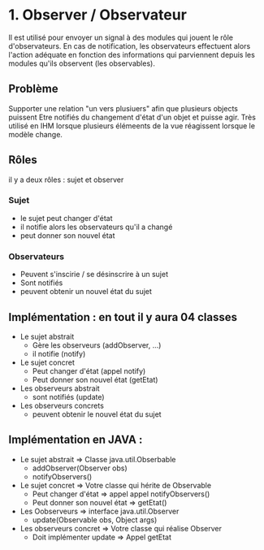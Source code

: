 # 1. Observer / Observateur
Il est utilisé pour envoyer un signal à des modules qui jouent le rôle d'observateurs. En cas de notification, les observateurs effectuent alors l'action adéquate en fonction des informations qui parviennent depuis les modules qu'ils observent (les observables).

## Problème 
  Supporter une relation "un vers plusiuers" afin que plusieurs objects puissent 
  Etre notifiés du changement d'état d'un objet et puisse agir.
  Très utilisé en IHM lorsque plusieurs élémeents de la vue réagissent lorsque le modèle change.
## Rôles
il y a deux rôles : sujet et observer
 ### Sujet 
- le sujet peut changer d'état 
- il notifie alors les observateurs qu'il a changé
- peut donner son nouvel état
  
### Observateurs 
- Peuvent s'inscirie / se désinscrire à un sujet
- Sont notifiés
- peuvent obtenir un nouvel état du sujet

## Implémentation : en tout il y aura 04 classes 
- Le sujet abstrait    
   - Gère les observeurs (addObserver, ...)
   - il notifie (notify)
- Le sujet concret 
   - Peut changer d'état (appel notify)
   - Peut donner son nouvel état (getEtat)
- Les observeurs abstrait 
   - sont notifiés (update) 
- Les observeurs concrets 
   - peuvent obtenir le nouvel état du sujet 

## Implémentation en JAVA :  
- Le sujet abstrait  => Classe java.util.Obserbable 
  - addObserver(Observer obs)
  - notifyObservers()
- Le sujet concret => Votre classe qui hérite de Observable 
  - Peut changer d'état => appel appel notifyObservers() 
  - Peut donner son nouvel état => getEtat()
- Les Oobserveurs   => interface java.util.Observer 
  - update(Observable obs, Object args)  
- Les observeurs concret => Votre classe qui réalise Observer 
  - Doit implémenter update  => Appel getEtat 
